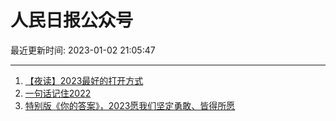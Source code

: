 # 人民日报公众号

最近更新时间: 2023-01-02 21:05:47

--- 
1. [【夜读】2023最好的打开方式](https://mp.weixin.qq.com/s/RJeaGXwwUcl-g9yBvi3J2Q) 
2. [一句话记住2022](https://mp.weixin.qq.com/s/UHAMt5LzpMz2V08OGr5VUg) 
3. [特别版《你的答案》，2023愿我们坚定勇敢、皆得所愿](https://mp.weixin.qq.com/s/8zc2TKGufyeo7fi8TIJaCw) 
